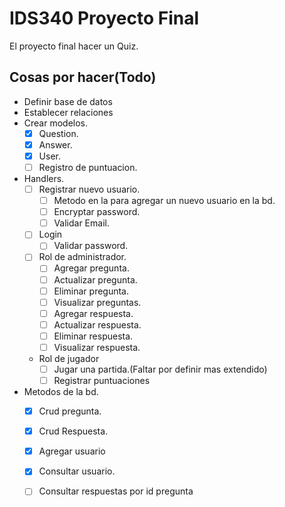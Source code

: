# IDS340 Proyecto Final

El proyecto final hacer un Quiz.

## Cosas por hacer(Todo)

- Definir base de datos
- Establecer relaciones
- Crear modelos.
    - [x] Question.
    - [x] Answer.
    - [x] User.
    - [ ] Registro de puntuacion.
- Handlers.
    - [ ] Registrar nuevo usuario.
        - [ ] Metodo en la para agregar un nuevo usuario en la bd.
        - [ ] Encryptar password.
        - [ ] Validar Email.
    - [ ] Login
        - [ ] Validar password.
    - [ ] Rol de administrador.
        - [ ] Agregar pregunta.
        - [ ] Actualizar pregunta.
        - [ ] Eliminar pregunta.
        - [ ] Visualizar preguntas.
        - [ ] Agregar respuesta.
        - [ ] Actualizar respuesta.
        - [ ] Eliminar respuesta.
        - [ ] Visualizar respuesta.
    - Rol de jugador
        - [ ] Jugar una partida.(Faltar por definir mas extendido)
        - [ ] Registrar puntuaciones
- Metodos de la bd.
    - [x] Crud pregunta.
    - [x] Crud Respuesta.
    - [x] Agregar usuario
    - [x] Consultar usuario.
    - [ ] Consultar respuestas por id pregunta

